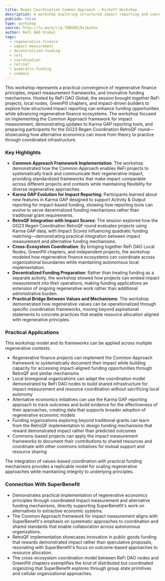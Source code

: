 ```yaml
---
title: Regen Coordination Common Approach - Kickoff Workshop
description: A workshop exploring structured impact reporting and coordination frameworks for regenerative finance projects, featuring the Common Approach framework, Karma GAP reporting tools, and RetroQF implementation.
publish: false
type: workshop
source: http://lu.ma/e/r/g-T8BVEBj9vjAuVnw
author: ReFi DAO Global
tags:
  - regenerative-finance
  - impact-measurement
  - decentralized-funding
  - refi
  - coordination
  - retroqf
  - quadratic-funding
  - commons
---
```


This workshop represents a practical convergence of regenerative finance principles, impact measurement frameworks, and innovative funding mechanisms. Hosted by ReFi DAO Global, the session brought together ReFi projects, local nodes, GreenPill chapters, and impact-driven builders to explore how structured impact reporting can enhance funding opportunities while advancing regenerative finance ecosystems. The workshop focused on implementing the Common Approach framework for impact measurement, demonstrating updates to Karma GAP reporting tools, and preparing participants for the GG23 Regen Coordination RetroQF round—showcasing how alternative economics can move from theory to practice through coordinated infrastructure.

### Key Highlights
- **Common Approach Framework Implementation**: The workshop demonstrated how the Common Approach enables ReFi projects to systematically track and communicate their regenerative impact, providing standardized frameworks that make impact comparable across different projects and contexts while maintaining flexibility for diverse regenerative approaches.
- **Karma GAP Evolution for Impact Reporting**: Participants learned about new features in Karma GAP designed to support Activity & Output reporting for impact-based funding, showing how reporting tools can evolve to serve decentralized funding mechanisms rather than traditional grant requirements.
- **RetroQF Integration with Impact Scores**: The session explored how the GG23 Regen Coordination RetroQF round evaluates projects using Karma GAP data, with Impact Scores influencing quadratic funding matching—demonstrating practical integration between impact measurement and alternative funding mechanisms.
- **Cross-Ecosystem Coordination**: By bringing together ReFi DAO Local Nodes, GreenPill chapters, and independent projects, the workshop modeled how regenerative finance ecosystems can coordinate across organizational boundaries while maintaining autonomous local implementation.
- **Decentralized Funding Preparation**: Rather than treating funding as a separate activity, the workshop showed how projects can embed impact measurement into their operations, making funding applications an extension of ongoing regenerative work rather than additional administrative burden.
- **Practical Bridge Between Values and Mechanisms**: The workshop demonstrated how regenerative values can be operationalized through specific coordination frameworks, moving beyond aspirational statements to concrete practices that enable resource allocation aligned with regenerative principles.

### Practical Applications

This workshop model and its frameworks can be applied across multiple regenerative contexts:

- Regenerative finance projects can implement the Common Approach framework to systematically document their impact while building capacity for accessing impact-aligned funding opportunities through RetroQF and similar mechanisms
- Local bioregional organizations can adapt the coordination model demonstrated by ReFi DAO nodes to build shared infrastructure for impact measurement and resource coordination without sacrificing local autonomy
- Alternative economics initiatives can use the Karma GAP reporting approach to track outcomes and build evidence for the effectiveness of their approaches, creating data that supports broader adoption of regenerative economic models
- Funding organizations exploring beyond traditional grants can learn from the RetroQF implementation to design funding mechanisms that reward demonstrated impact rather than predicted outcomes
- Commons-based projects can apply the impact measurement frameworks to document their contributions to shared resources and coordinate with other commons initiatives for mutual support and resource sharing

The integration of values-based coordination with practical funding mechanisms provides a replicable model for scaling regenerative approaches while maintaining integrity to underlying principles.

### Connection With SuperBenefit

- Demonstrates practical implementation of regenerative economics principles through coordinated impact measurement and alternative funding mechanisms, directly supporting SuperBenefit's work on alternatives to extractive economic systems.
- The Common Approach framework for impact measurement aligns with SuperBenefit's emphasis on systematic approaches to coordination and shared standards that enable collaboration across autonomous organizations.
- RetroQF implementation showcases innovation in public goods funding that rewards demonstrated impact rather than speculative proposals, resonating with SuperBenefit's focus on outcome-based approaches to resource allocation.
- The cross-ecosystem coordination model between ReFi DAO nodes and GreenPill chapters exemplifies the kind of distributed but coordinated organizing that SuperBenefit explores through group state primitives and cellular organizational approaches.